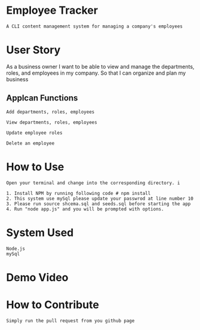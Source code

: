 # Employee Tracker
    A CLI content management system for managing a company's employees

# User Story
As a business owner  I want to be able to view and manage the departments, roles, and employees in my company. So that I can organize and plan my business

## Applcan Functions

    Add departments, roles, employees

    View departments, roles, employees

    Update employee roles

    Delete an employee

# How to Use
    Open your terminal and change into the corresponding directory. i
    
    1. Install NPM by running following code # npm install
    2. This system use mySql please update your passwrod at line number 10
    3. Please run source shcema.sql and seeds.sql before starting the app
    4. Run "node app.js" and you will be prompted with options.
   
    
# System Used
    Node.js
    mySql

# Demo Video


# How to Contribute 
    Simply run the pull request from you github page

    